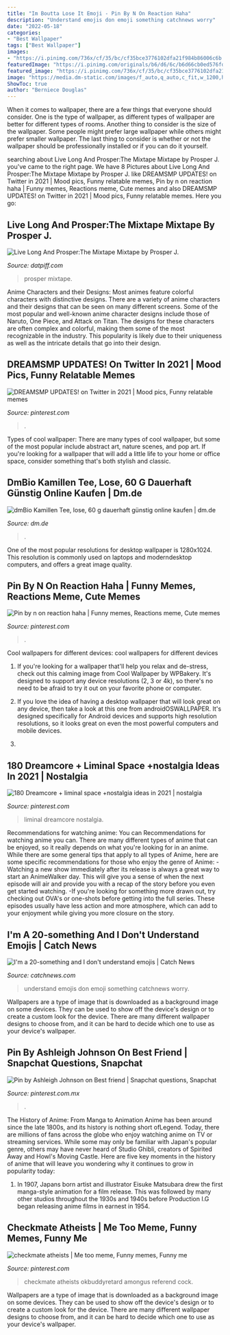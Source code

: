 ```yaml
---
title: "Im Boutta Lose It Emoji - Pin By N On Reaction Haha"
description: "Understand emojis don emoji something catchnews worry"
date: "2022-05-18"
categories:
- "Best Wallpaper"
tags: ["Best Wallpaper"]
images:
- "https://i.pinimg.com/736x/cf/35/bc/cf35bce3776102dfa21f984b86006c6b.jpg"
featuredImage: "https://i.pinimg.com/originals/b6/d6/6c/b6d66cb0ed576fd42851d8999535f455.jpg"
featured_image: "https://i.pinimg.com/736x/cf/35/bc/cf35bce3776102dfa21f984b86006c6b.jpg"
image: "https://media.dm-static.com/images/f_auto,q_auto,c_fit,w_1200,h_1200/v1600326945/products/pim/4058172624636-2374951/dmbio-kamillen-tee-lose"
ShowToc: true
author: "Berniece Douglas"
---
```



When it comes to wallpaper, there are a few things that everyone should consider. One is the type of wallpaper, as different types of wallpaper are better for different types of rooms. Another thing to consider is the size of the wallpaper. Some people might prefer large wallpaper while others might prefer smaller wallpaper. The last thing to consider is whether or not the wallpaper should be professionally installed or if you can do it yourself.

	

		
searching about Live Long And Prosper:The Mixtape Mixtape by Prosper J. you've came to the right page. We have 8 Pictures about Live Long And Prosper:The Mixtape Mixtape by Prosper J. like DREAMSMP UPDATES! on Twitter in 2021 | Mood pics, Funny relatable memes, Pin by n on reaction haha | Funny memes, Reactions meme, Cute memes and also DREAMSMP UPDATES! on Twitter in 2021 | Mood pics, Funny relatable memes. Here you go:
		
    
## Live Long And Prosper:The Mixtape Mixtape By Prosper J.

<img loading=lazy src="http://hw-img.datpiff.com/md5f6678/Prosper_J_Live_Long_And_Prosper-front-large.jpg" onerror="this.onerror=null;this.src='https://tse1.mm.bing.net/th?id=OIP.crHcJGrzSzZxVD5GaMjY2gHaHa&amp;pid=15.1';" alt="Live Long And Prosper:The Mixtape Mixtape by Prosper J.">

_Source: datpiff.com_

>prosper mixtape. 

	

Anime Characters and their Designs: Most animes feature colorful characters with distinctive designs.
There are a variety of anime characters and their designs that can be seen on many different screens. Some of the most popular and well-known anime character designs include those of Naruto, One Piece, and Attack on Titan. The designs for these characters are often complex and colorful, making them some of the most recognizable in the industry. This popularity is likely due to their uniqueness as well as the intricate details that go into their design.

    
## DREAMSMP UPDATES! On Twitter In 2021 | Mood Pics, Funny Relatable Memes

<img loading=lazy src="https://i.pinimg.com/736x/b0/a8/d5/b0a8d5b13c06a693199eb78cf985f6a8.jpg" onerror="this.onerror=null;this.src='https://tse3.mm.bing.net/th?id=OIP.VDngfPo2uUZCnC-y0XkPIAHaHL&amp;pid=15.1';" alt="DREAMSMP UPDATES! on Twitter in 2021 | Mood pics, Funny relatable memes">

_Source: pinterest.com_

>. 

	

Types of cool wallpaper:
There are many types of cool wallpaper, but some of the most popular include abstract art, nature scenes, and pop art. If you're looking for a wallpaper that will add a little life to your home or office space, consider something that's both stylish and classic.

    
## DmBio Kamillen Tee, Lose, 60 G Dauerhaft Günstig Online Kaufen | Dm.de

<img loading=lazy src="https://media.dm-static.com/images/f_auto,q_auto,c_fit,w_1200,h_1200/v1600326945/products/pim/4058172624636-2374951/dmbio-kamillen-tee-lose" onerror="this.onerror=null;this.src='https://tse2.mm.bing.net/th?id=OIP.aK8YFKDc7rJQs0CNBa_EJwHaRf&amp;pid=15.1';" alt="dmBio Kamillen Tee, lose, 60 g dauerhaft günstig online kaufen | dm.de">

_Source: dm.de_

>. 

	

One of the most popular resolutions for desktop wallpaper is 1280x1024. This resolution is commonly used on laptops and moderndesktop computers, and offers a great image quality.

    
## Pin By N On Reaction Haha | Funny Memes, Reactions Meme, Cute Memes

<img loading=lazy src="https://i.pinimg.com/originals/b6/d6/6c/b6d66cb0ed576fd42851d8999535f455.jpg" onerror="this.onerror=null;this.src='https://tse2.mm.bing.net/th?id=OIP.2vsY6rb2caEcgO0plyF0fAHaJN&amp;pid=15.1';" alt="Pin by n on reaction haha | Funny memes, Reactions meme, Cute memes">

_Source: pinterest.com_

>. 

	

Cool wallpapers for different devices:
cool wallpapers for different devices 

1. If you're looking for a wallpaper that'll help you relax and de-stress, check out this calming image from Cool Wallpaper by WPBakery. It's designed to support any device resolutions (2, 3 or 4k), so there's no need to be afraid to try it out on your favorite phone or computer.

2. If you love the idea of having a desktop wallpaper that will look great on any device, then take a look at this one from androidOSWALLPAPER. It's designed specifically for Android devices and supports high resolution resolutions, so it looks great on even the most powerful computers and mobile devices.

3.

    
## 180 Dreamcore + Liminal Space +nostalgia Ideas In 2021 | Nostalgia

<img loading=lazy src="https://i.pinimg.com/474x/c4/90/07/c49007d4d267731f6ed251111c858d72.jpg" onerror="this.onerror=null;this.src='https://tse3.mm.bing.net/th?id=OIP.G_jJyIlpOx2y9OwnFhNaiAAAAA&amp;pid=15.1';" alt="180 Dreamcore + liminal space +nostalgia ideas in 2021 | nostalgia">

_Source: pinterest.com_

>liminal dreamcore nostalgia. 

	

Recommendations for watching anime: You can
Recommendations for watching anime you can. There are many different types of anime that can be enjoyed, so it really depends on what you're looking for in an anime. While there are some general tips that apply to all types of Anime, here are some specific recommendations for those who enjoy the genre of Anime: 
-Watching a new show immediately after its release is always a great way to start an AnimeWalker day. This will give you a sense of when the next episode will air and provide you with a recap of the story before you even get started watching. 
-If you're looking for something more drawn out, try checking out OVA's or one-shots before getting into the full series. These episodes usually have less action and more atmosphere, which can add to your enjoyment while giving you more closure on the story.

    
## I&#039;m A 20-something And I Don&#039;t Understand Emojis | Catch News

<img loading=lazy src="http://images.catchnews.com/upload/2016/04/17/upsidedownemoji.png" onerror="this.onerror=null;this.src='https://tse2.mm.bing.net/th?id=OIP.olhyH8ysC5XxOFJulvWiDgHaEj&amp;pid=15.1';" alt="I&#039;m a 20-something and I don&#039;t understand emojis | Catch News">

_Source: catchnews.com_

>understand emojis don emoji something catchnews worry. 

	

Wallpapers are a type of image that is downloaded as a background image on some devices. They can be used to show off the device's design or to create a custom look for the device. There are many different wallpaper designs to choose from, and it can be hard to decide which one to use as your device's wallpaper.

    
## Pin By Ashleigh Johnson On Best Friend | Snapchat Questions, Snapchat

<img loading=lazy src="https://i.pinimg.com/736x/89/c7/14/89c714c06bcd07481d97fc618c4b33e0.jpg" onerror="this.onerror=null;this.src='https://tse3.mm.bing.net/th?id=OIP.KyrbjUxyDXSi3YrRNVp-DgHaNJ&amp;pid=15.1';" alt="Pin by Ashleigh Johnson on Best friend | Snapchat questions, Snapchat">

_Source: pinterest.com.mx_

>. 

	

The History of Anime: From Manga to Animation
Anime has been around since the late 1800s, and its history is nothing short ofLegend. Today, there are millions of fans across the globe who enjoy watching anime on TV or streaming services. While some may only be familiar with Japan's popular genre, others may have never heard of Studio Ghibli, creators of Spirited Away and Howl's Moving Castle. Here are five key moments in the history of anime that will leave you wondering why it continues to grow in popularity today:
1) In 1907, Japans born artist and illustrator Eisuke Matsubara drew the first manga-style animation for a film release. This was followed by many other studios throughout the 1930s and 1940s before Production I.G began releasing anime films in earnest in 1954.

    
## Checkmate Atheists | Me Too Meme, Funny Memes, Funny Me

<img loading=lazy src="https://i.pinimg.com/736x/cf/35/bc/cf35bce3776102dfa21f984b86006c6b.jpg" onerror="this.onerror=null;this.src='https://tse2.mm.bing.net/th?id=OIP.ZD5icoxdW2ePEn1yMGlM9gHaLH&amp;pid=15.1';" alt="checkmate atheists | Me too meme, Funny memes, Funny me">

_Source: pinterest.com_

>checkmate atheists okbuddyretard amongus referend cock. 

	

Wallpapers are a type of image that is downloaded as a background image on some devices. They can be used to show off the device's design or to create a custom look for the device. There are many different wallpaper designs to choose from, and it can be hard to decide which one to use as your device's wallpaper.


